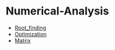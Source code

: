 # Numerical-Analysis  
* [Root_finding](https://github.com/rlasanggus/Numerical-Analysis/tree/master/Root%20finding)  
* [Optimization](https://github.com/rlasanggus/Numerical-Analysis/tree/master/Optimization)  
* [Matrix](https://github.com/rlasanggus/Numerical-Analysis/tree/master/Matrix)  

